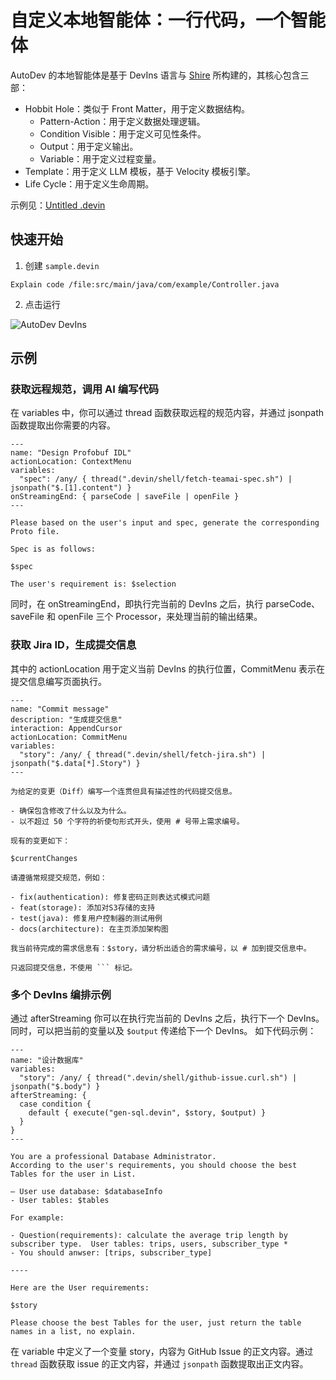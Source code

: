 # 自定义本地智能体：一行代码，一个智能体

AutoDev 的本地智能体是基于 DevIns 语言与 [Shire](https://shire.phodal.com/) 所构建的，其核心包含三部：

- Hobbit Hole：类似于 Front Matter，用于定义数据结构。
    - Pattern-Action：用于定义数据处理逻辑。
    - Condition Visible：用于定义可见性条件。
    - Output：用于定义输出。
    - Variable：用于定义过程变量。
- Template：用于定义 LLM 模板，基于 Velocity 模板引擎。
- Life Cycle：用于定义生命周期。

示例见：[Untitled .devin](https://github.com/unit-mesh/untitled/tree/master/.devin)

## 快速开始

1. 创建 `sample.devin`

```devin
Explain code /file:src/main/java/com/example/Controller.java
```

2. 点击运行

![AutoDev DevIns](https://unitmesh.cc/auto-dev/autodev-devins.png)

## 示例

### 获取远程规范，调用 AI 编写代码

在 variables 中，你可以通过 thread 函数获取远程的规范内容，并通过 jsonpath 函数提取出你需要的内容。

```devin
---
name: "Design Profobuf IDL"
actionLocation: ContextMenu
variables:
  "spec": /any/ { thread(".devin/shell/fetch-teamai-spec.sh") | jsonpath("$.[1].content") }
onStreamingEnd: { parseCode | saveFile | openFile }
---

Please based on the user's input and spec, generate the corresponding Proto file.

Spec is as follows:

$spec

The user's requirement is: $selection
```

同时，在 onStreamingEnd，即执行完当前的 DevIns 之后，执行 parseCode、saveFile 和 openFile 三个 Processor，来处理当前的输出结果。

### 获取 Jira ID，生成提交信息

其中的 actionLocation 用于定义当前 DevIns 的执行位置，CommitMenu 表示在提交信息编写页面执行。

```devin
---
name: "Commit message"
description: "生成提交信息"
interaction: AppendCursor
actionLocation: CommitMenu
variables:
  "story": /any/ { thread(".devin/shell/fetch-jira.sh") | jsonpath("$.data[*].Story") }
---

为给定的变更（Diff）编写一个连贯但具有描述性的代码提交信息。

- 确保包含修改了什么以及为什么。
- 以不超过 50 个字符的祈使句形式开头，使用 # 号带上需求编号。

现有的变更如下：

$currentChanges

请遵循常规提交规范，例如：

- fix(authentication): 修复密码正则表达式模式问题
- feat(storage): 添加对S3存储的支持
- test(java): 修复用户控制器的测试用例
- docs(architecture): 在主页添加架构图

我当前待完成的需求信息有：$story，请分析出适合的需求编号，以 # 加到提交信息中。

只返回提交信息，不使用 ``` 标记。
```

### 多个 DevIns 编排示例

通过 afterStreaming 你可以在执行完当前的 DevIns 之后，执行下一个 DevIns。同时，可以把当前的变量以及 `$output` 传递给下一个
DevIns。
如下代码示例：

```devin
---
name: "设计数据库"
variables:
  "story": /any/ { thread(".devin/shell/github-issue.curl.sh") | jsonpath("$.body") }
afterStreaming: {
  case condition {
    default { execute("gen-sql.devin", $story, $output) }
  }
}
---

You are a professional Database Administrator.
According to the user's requirements, you should choose the best Tables for the user in List.

— User use database: $databaseInfo
- User tables: $tables

For example:

- Question(requirements): calculate the average trip length by subscriber type.  User tables: trips, users, subscriber_type *
- You should anwser: [trips, subscriber_type]

----

Here are the User requirements:

$story

Please choose the best Tables for the user, just return the table names in a list, no explain.
```

在 variable 中定义了一个变量 story，内容为 GitHub Issue 的正文内容。通过 `thread` 函数获取 issue 的正文内容，并通过
`jsonpath` 函数提取出正文内容。

